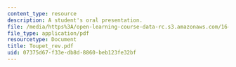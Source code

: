 ```yaml
---
content_type: resource
description: A student's oral presentation.
file: /media/https%3A/open-learning-course-data-rc.s3.amazonaws.com/16-886-air-transportation-systems-architecting-spring-2004/07375d67f33edb8d8860beb123fe32bf_Toupet_rev.pdf
file_type: application/pdf
resourcetype: Document
title: Toupet_rev.pdf
uid: 07375d67-f33e-db8d-8860-beb123fe32bf
---
```

